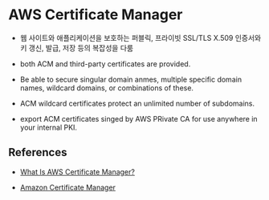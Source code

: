 # AWS Certificate Manager
- 웹 사이트와 애플리케이션을 보호하는 퍼블릭, 프라이빗 SSL/TLS X.509 인증서와 키 갱신, 발급, 저장 등의 복잡성을 다룸

- both ACM and third-party certificates are provided.
- Be able to secure singular domain anmes, multiple specific domain names, wildcard domains, or combinations of these.

- ACM wildcard certificates protect an unlimited number of subdomains.
- export ACM certificates singed by AWS PRivate CA for use anywhere in your internal PKI.

## References
- [What Is AWS Certificate Manager?](https://docs.aws.amazon.com/acm/latest/userguide/acm-overview.html)

- [Amazon Certificate Manager](https://abiabi0707.medium.com/amazon-certificate-manager-8c8ed24c0691)
